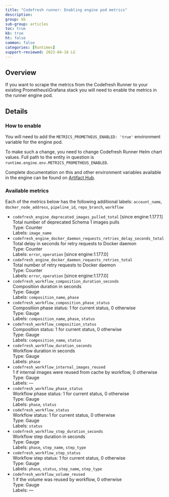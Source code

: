 ```yaml
---
title: "Codefresh runner: Enabling engine pod metrics"
description: 
group: kb
sub-group: articles
toc: true
kb: true
ht: false
common: false
categories: [Runtimes]
support-reviewed: 2023-04-18 LG
---
```



## Overview

If you want to scrape the metrics from the Codefresh Runner to your existing Prometheus\Grafana stack you will need to enable the metrics in the runner engine pod.

## Details

### How to enable

You will need to add the `METRICS_PROMETHEUS_ENABLED: 'true'` environment variable for the engine pod.

To make such a change, you need to change Codefresh Runner Helm chart values. Full path to the entity in question is `runtime.engine.env.METRICS_PROMETHEUS_ENABLED`.

Complete documentation on this and other environment variables available in the engine can be found on [Artifact Hub](https://artifacthub.io/packages/helm/codefresh-runner/cf-runtime?modal=values&path=runtime.engine.env).


### Available metrics

Each of the metrics below has the following additional labels: `account_name`, `docker_node_address`, `pipeline_id`, `repo_branch`, `workflow`

* `codefresh_engine_deprecated_images_pulled_total` [since engine:1.177.1]
<br>Total number of deprecated Schema 1 images pulls
<br>Type: Counter
<br>Labels: `image_name`
* `codefresh_engine_docker_daemon_requests_retries_delay_seconds_total`
<br>Total delay in seconds for retry requests to Docker daemon
<br>Type: Counter
<br>Labels: `error`, `operation` [since engine:1.177.0]
* `codefresh_engine_docker_daemon_requests_retries_total`
<br>Total number of retry requests to Docker daemon
<br>Type: Counter
<br>Labels: `error`, `operation` [since engine:1.177.0]
* `codefresh_workflow_composition_duration_seconds`
<br>Composition duration in seconds
<br>Type: Gauge
<br>Labels: `composition_name`, `phase`
* `codefresh_workflow_composition_phase_status`
<br>Composition phase status: 1 for current status, 0 otherwise
<br>Type: Gauge
<br>Labels: `composition_name`, `phase`, `status`
* `codefresh_workflow_composition_status`
<br>Composition status: 1 for current status, 0 otherwise
<br>Type: Gauge
<br>Labels: `composition_name`, `status`
* `codefresh_workflow_duration_seconds`
<br>Workflow duration in seconds
<br>Type: Gauge
<br>Labels: `phase`
* `codefresh_workflow_internal_images_reused`
<br>1 if internal images were reused from cache by workflow, 0 otherwise
<br>Type: Gauge
<br>Labels: —
* `codefresh_workflow_phase_status`
<br>Workflow phase status: 1 for current status, 0 otherwise
<br>Type: Gauge
<br>Labels: `phase`, `status`
* `codefresh_workflow_status`
<br>Workflow status: 1 for current status, 0 otherwise
<br>Type: Gauge
<br>Labels: `status`
* `codefresh_workflow_step_duration_seconds`
<br>Workflow step duration in seconds
<br>Type: Gauge
<br>Labels: `phase`, `step_name`, `step_type`
* `codefresh_workflow_step_status`
<br>Workflow step status: 1 for current status, 0 otherwise
<br>Type: Gauge
<br>Labels: `phase`, `status`, `step_name`, `step_type`
* `codefresh_workflow_volume_reused`
<br>1 if the volume was reused by workflow, 0 otherwise
<br>Type: Gauge
<br>Labels: —

